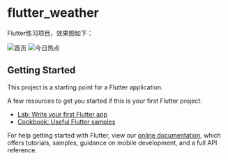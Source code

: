 # flutter_weather

Flutter练习项目，效果图如下：

![首页](https://img-blog.csdnimg.cn/20190731135413932.gif)
![今日热点](https://img-blog.csdnimg.cn/2019073113440648.gif)

## Getting Started

This project is a starting point for a Flutter application.

A few resources to get you started if this is your first Flutter project:

- [Lab: Write your first Flutter app](https://flutter.dev/docs/get-started/codelab)
- [Cookbook: Useful Flutter samples](https://flutter.dev/docs/cookbook)

For help getting started with Flutter, view our
[online documentation](https://flutter.dev/docs), which offers tutorials,
samples, guidance on mobile development, and a full API reference.
